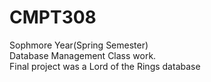 CMPT308
=======
Sophmore Year(Spring Semester)</br>
Database Management Class work. </br>
Final project was a Lord of the Rings database</br>
